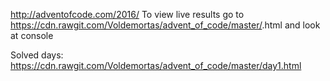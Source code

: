 http://adventofcode.com/2016/
To view live results go to https://cdn.rawgit.com/Voldemortas/advent_of_code/master/<day>.html and look at console

Solved days: 
https://cdn.rawgit.com/Voldemortas/advent_of_code/master/day1.html